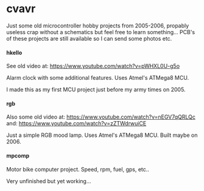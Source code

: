 cvavr
=====

Just some old microcontroller hobby projects from 2005-2006, propably
useless crap without a schematics but feel free to learn something...
PCB's of these projects are still available so I can send some photos
etc.

#### hkello ####

See old video at: https://www.youtube.com/watch?v=pWHXL0U-g5o

Alarm clock with some additional features. Uses Atmel's ATMega8 MCU.

I made this as my first MCU project just before my army times on 2005.

#### rgb ####

Also some old video at: https://www.youtube.com/watch?v=nEGV7qQRLQc
and: https://www.youtube.com/watch?v=zZTWdrwuiCE

Just a simple RGB mood lamp. Uses Atmel's ATMega8 MCU. Built maybe on 2006.

#### mpcomp ####

Motor bike computer project. Speed, rpm, fuel, gps, etc..

Very unfinished but yet working...
